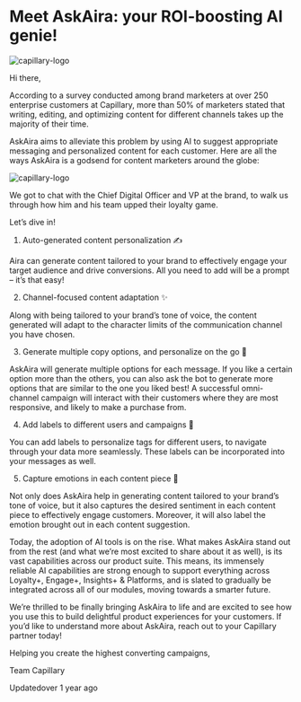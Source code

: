 # Meet AskAira: your ROI-boosting AI genie!

![capillary-logo](https://s3.amazonaws.com/fileservice.in/intouch_creative_assets/f08ab76a-0205-4efa-87d7-63ee0d31.png)

Hi there,

According to a survey conducted among brand marketers at over 250 enterprise customers at Capillary, more than 50% of marketers stated that writing, editing, and optimizing content for different channels takes up the majority of their time.

AskAira aims to alleviate this problem by using AI to suggest appropriate messaging and personalized content for each customer. Here are all the ways AskAira is a godsend for content marketers around the globe:

![capillary-logo](https://s3.amazonaws.com/fileservice.in/intouch_creative_assets/f8744404-dd4f-4543-8e92-21af1795.png)

We got to chat with the Chief Digital Officer and VP at the brand, to walk us through how him and his team upped their loyalty game.

Let’s dive in!

1. Auto-generated content personalization ✍️

Aira can generate content tailored to your brand to effectively engage your target audience and drive conversions. All you need to add will be a prompt – it’s that easy!

2. Channel-focused content adaptation ✨

Along with being tailored to your brand’s tone of voice, the content generated will adapt to the character limits of the communication channel you have chosen.

3. Generate multiple copy options, and personalize on the go 🏃

AskAira will generate multiple options for each message. If you like a certain option more than the others, you can also ask the bot to generate more options that are similar to the one you liked best!
A successful omni-channel campaign will interact with their customers where they are most responsive, and likely to make a purchase from.

4. Add labels to different users and campaigns 🔎

You can add labels to personalize tags for different users, to navigate through your data more seamlessly. These labels can be incorporated into your messages as well.

5. Capture emotions in each content piece 🥰

Not only does AskAira help in generating content tailored to your brand’s tone of voice, but it also captures the desired sentiment in each content piece to effectively engage customers. Moreover, it will also label the emotion brought out in each content suggestion.

Today, the adoption of AI tools is on the rise. What makes AskAira stand out from the rest (and what we’re most excited to share about it as well), is its vast capabilities across our product suite. This means, its immensely reliable AI capabilities are strong enough to support everything across Loyalty+, Engage+, Insights+ & Platforms, and is slated to gradually be integrated across all of our modules, moving towards a smarter future.

We’re thrilled to be finally bringing AskAira to life and are excited to see how you use this to build delightful product experiences for your customers. If you’d like to understand more about AskAira, reach out to your Capillary partner today!

Helping you create the highest converting campaigns,

Team Capillary

Updatedover 1 year ago